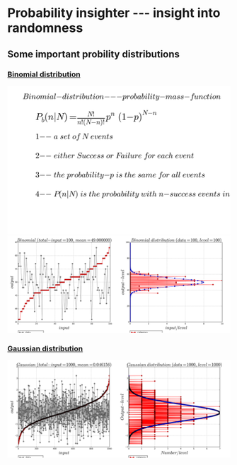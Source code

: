 # Probability insighter --- insight into randomness
## Some important probility distributions
### [Binomial distribution](https://github.com/alvason/probability-insighter/blob/master/code/binomial_random_distribution.ipynb)
![alt tag](https://github.com/alvason/probability-insighter/blob/master/figure/binomial-distribution-equation.png)
![alt tag](https://github.com/alvason/probability-insighter/blob/master/figure/binomial-distribution.png)

### [Gaussian distribution](https://github.com/alvason/probability-insighter/blob/master/code/gaussian_random_distribution.ipynb)
![alt tag](https://github.com/alvason/probability-insighter/blob/master/figure/gaussian-distribution.png)
